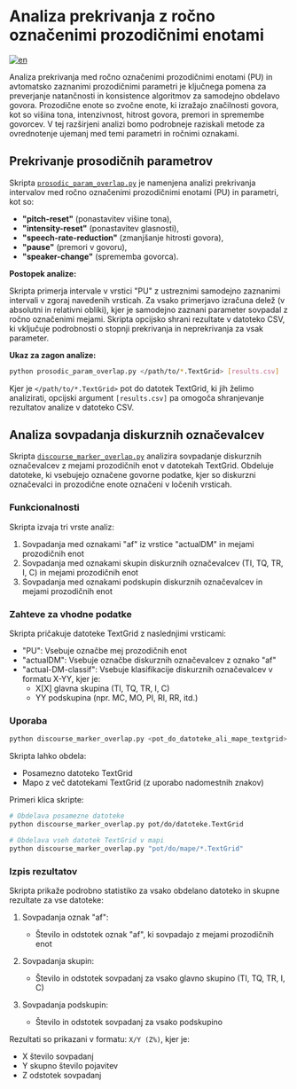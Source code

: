 # Analiza prekrivanja z ročno označenimi prozodičnimi enotami

[![en](https://img.shields.io/badge/lang-en-blue.svg)](overlap_analysis.md)

Analiza prekrivanja med ročno označenimi prozodičnimi enotami (PU) in avtomatsko zaznanimi prozodičnimi parametri je ključnega pomena za preverjanje natančnosti in konsistence algoritmov za samodejno obdelavo govora. Prozodične enote so zvočne enote, ki izražajo značilnosti govora, kot so višina tona, intenzivnost, hitrost govora, premori in spremembe govorcev. V tej razširjeni analizi bomo podrobneje raziskali metode za ovrednotenje ujemanj med temi parametri in ročnimi oznakami.

## Prekrivanje prosodičnih parametrov

Skripta [`prosodic_param_overlap.py`](../prosodic_param_overlap.py) je namenjena analizi prekrivanja intervalov med ročno označenimi prozodičnimi enotami (PU) in parametri, kot so:

- **"pitch-reset"** (ponastavitev višine tona),
- **"intensity-reset"** (ponastavitev glasnosti),
- **"speech-rate-reduction"** (zmanjšanje hitrosti govora),
- **"pause"** (premori v govoru),
- **"speaker-change"** (sprememba govorca).

**Postopek analize:**

Skripta primerja intervale v vrstici "PU" z ustreznimi samodejno zaznanimi intervali v zgoraj navedenih vrsticah. Za vsako primerjavo izračuna delež (v absolutni in relativni obliki), kjer je samodejno zaznani parameter sovpadal z ročno označenimi mejami. Skripta opcijsko shrani rezultate v datoteko CSV, ki vključuje podrobnosti o stopnji prekrivanja in neprekrivanja za vsak parameter.

**Ukaz za zagon analize:**

```bash
python prosodic_param_overlap.py </path/to/*.TextGrid> [results.csv]
```

Kjer je `</path/to/*.TextGrid>` pot do datotek TextGrid, ki jih želimo analizirati, opcijski argument `[results.csv]` pa omogoča shranjevanje rezultatov analize v datoteko CSV.

## Analiza sovpadanja diskurznih označevalcev

Skripta [`discourse_marker_overlap.py`](../discourse_marker_overlap.py) analizira sovpadanje diskurznih označevalcev z mejami prozodičnih enot v datotekah TextGrid. Obdeluje datoteke, ki vsebujejo označene govorne podatke, kjer so diskurzni označevalci in prozodične enote označeni v ločenih vrsticah.

### Funkcionalnosti

Skripta izvaja tri vrste analiz:
1. Sovpadanja med oznakami "af" iz vrstice "actualDM" in mejami prozodičnih enot
2. Sovpadanja med oznakami skupin diskurznih označevalcev (TI, TQ, TR, I, C) in mejami prozodičnih enot
3. Sovpadanja med oznakami podskupin diskurznih označevalcev in mejami prozodičnih enot

### Zahteve za vhodne podatke

Skripta pričakuje datoteke TextGrid z naslednjimi vrsticami:
- "PU": Vsebuje označbe mej prozodičnih enot
- "actualDM": Vsebuje označbe diskurznih označevalcev z oznako "af"
- "actual-DM-classif": Vsebuje klasifikacije diskurznih označevalcev v formatu X-YY, kjer je:
  - X[X] glavna skupina (TI, TQ, TR, I, C)
  - YY podskupina (npr. MC, MO, PI, RI, RR, itd.)

### Uporaba

```bash
python discourse_marker_overlap.py <pot_do_datoteke_ali_mape_textgrid>
```

Skripta lahko obdela:
- Posamezno datoteko TextGrid
- Mapo z več datotekami TextGrid (z uporabo nadomestnih znakov)

Primeri klica skripte:
```bash
# Obdelava posamezne datoteke
python discourse_marker_overlap.py pot/do/datoteke.TextGrid

# Obdelava vseh datotek TextGrid v mapi
python discourse_marker_overlap.py "pot/do/mape/*.TextGrid"
```

### Izpis rezultatov

Skripta prikaže podrobno statistiko za vsako obdelano datoteko in skupne rezultate za vse datoteke:

1. Sovpadanja oznak "af":
   - Število in odstotek oznak "af", ki sovpadajo z mejami prozodičnih enot

2. Sovpadanja skupin:
   - Število in odstotek sovpadanj za vsako glavno skupino (TI, TQ, TR, I, C)

3. Sovpadanja podskupin:
   - Število in odstotek sovpadanj za vsako podskupino

Rezultati so prikazani v formatu: `X/Y (Z%)`, kjer je:
- X število sovpadanj
- Y skupno število pojavitev
- Z odstotek sovpadanj
```
